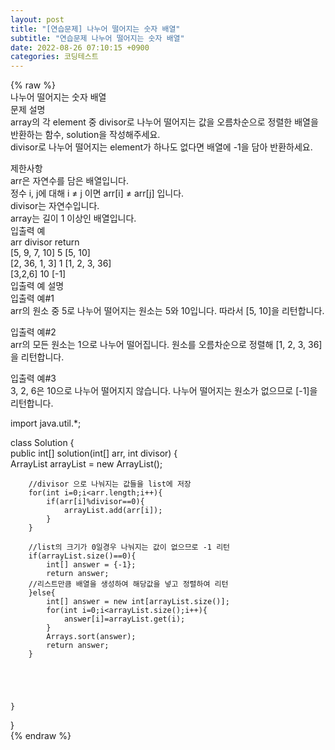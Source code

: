 ```yaml
---  
layout: post  
title: "[연습문제] 나누어 떨어지는 숫자 배열"  
subtitle: "연습문제 나누어 떨어지는 숫자 배열"  
date: 2022-08-26 07:10:15 +0900  
categories: 코딩테스트  
---  
```

{% raw %}  
나누어 떨어지는 숫자 배열  
문제 설명  
array의 각 element 중 divisor로 나누어 떨어지는 값을 오름차순으로 정렬한 배열을 반환하는 함수, solution을 작성해주세요.  
divisor로 나누어 떨어지는 element가 하나도 없다면 배열에 -1을 담아 반환하세요.  
  
제한사항  
arr은 자연수를 담은 배열입니다.  
정수 i, j에 대해 i ≠ j 이면 arr[i] ≠ arr[j] 입니다.  
divisor는 자연수입니다.  
array는 길이 1 이상인 배열입니다.  
입출력 예  
arr	divisor	return  
[5, 9, 7, 10]	5	[5, 10]  
[2, 36, 1, 3]	1	[1, 2, 3, 36]  
[3,2,6]	10	[-1]  
입출력 예 설명  
입출력 예#1  
arr의 원소 중 5로 나누어 떨어지는 원소는 5와 10입니다. 따라서 [5, 10]을 리턴합니다.  
  
입출력 예#2  
arr의 모든 원소는 1으로 나누어 떨어집니다. 원소를 오름차순으로 정렬해 [1, 2, 3, 36]을 리턴합니다.  
  
입출력 예#3  
3, 2, 6은 10으로 나누어 떨어지지 않습니다. 나누어 떨어지는 원소가 없으므로 [-1]을 리턴합니다.  
  
  
  
import java.util.*;  
  
class Solution {  
    public int[] solution(int[] arr, int divisor) {  
        ArrayList<Integer> arrayList = new ArrayList<Integer>();  
          
        //divisor 으로 나눠지는 값들을 list에 저장  
        for(int i=0;i<arr.length;i++){  
            if(arr[i]%divisor==0){  
                arrayList.add(arr[i]);  
            }  
        }  
          
        //list의 크기가 0일경우 나눠지는 값이 없으므로 -1 리턴  
        if(arrayList.size()==0){  
            int[] answer = {-1};  
            return answer;  
        //리스트만큼 배열을 생성하여 해당값을 넣고 정렬하여 리턴  
        }else{  
            int[] answer = new int[arrayList.size()];  
            for(int i=0;i<arrayList.size();i++){  
                answer[i]=arrayList.get(i);  
            }  
            Arrays.sort(answer);  
            return answer;  
        }  
          
          
          
          
          
    }  
}  
{% endraw %}